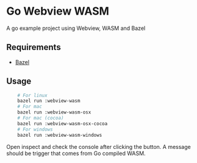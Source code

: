 # Go Webview WASM
A go example project using Webview, WASM and Bazel

## Requirements

- [Bazel](https://bazel.build/)

## Usage

```bash
    # For linux
    bazel run :webview-wasm
    # For mac
    bazel run :webview-wasm-osx
    # For mac (cocoa)
    bazel run :webview-wasm-osx-cocoa
    # For windows
    bazel run :webview-wasm-windows
```

Open inspect and check the console after clicking the button. A message should be trigger that comes from Go compiled WASM.
